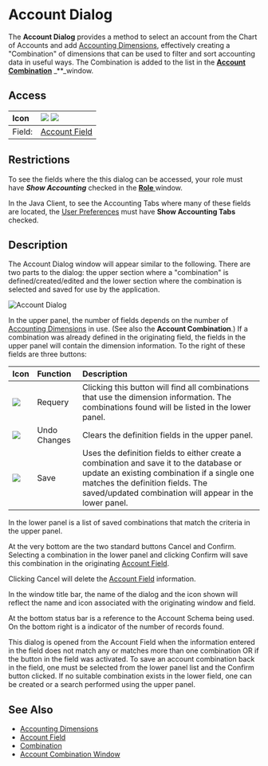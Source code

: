 # Account Dialog

The **Account Dialog** provides a method to select an account from the Chart of Accounts and add [Accounting Dimensions](../../../glossary.md#accounting-dimension), effectively creating a "Combination" of dimensions that can be used to filter and sort accounting data in useful ways. The Combination is added to the list in the [**Account Combination**](https://adempiere.github.io/functional-guide/window/window-account-combination.html) _\*\*_window.

## Access

| Icon | ![](../../../.gitbook/assets/account24.gif) ![](../../../.gitbook/assets/infoaccount24.webicon.png) |
| :--- | :--- |
| Field: | [Account Field](../entering-data-fields-and-buttons/#account) |

## Restrictions

To see the fields where the this dialog can be accessed, your role must have _**Show Accounting**_ checked in the [**Role** ](https://adempiere.github.io/functional-guide/window/window-role.html)window.

In the Java Client, to see the Accounting Tabs where many of these fields are located, the [User Preferences](http://wiki.adempiere.net/index.php?title=User_Preferences&action=edit&redlink=1) must have **Show Accounting Tabs** checked.

## Description

The Account Dialog window will appear similar to the following. There are two parts to the dialog: the upper section where a "combination" is defined/created/edited and the lower section where the combination is selected and saved for use by the application.

![Account Dialog](../../../.gitbook/assets/swing_accountdialog.PNG)

In the upper panel, the number of fields depends on the number of [Accounting Dimensions](../../../glossary.md#accounting-dimension) in use. \(See also the **Account Combination**.\) If a combination was already defined in the originating field, the fields in the upper panel will contain the dimension information. To the right of these fields are three buttons:

| Icon | Function | Description |
| :--- | :--- | :--- |
| ![](../../../.gitbook/assets/refresh24.gif) | Requery | Clicking this button will find all combinations that use the dimension information. The combinations found will be listed in the lower panel. |
| ![](../../../.gitbook/assets/undo24.gif) | Undo Changes | Clears the definition fields in the upper panel. |
| ![](../../../.gitbook/assets/save24.gif) | Save | Uses the definition fields to either create a combination and save it to the database or update an existing combination if a single one matches the definition fields. The saved/updated combination will appear in the lower panel. |

In the lower panel is a list of saved combinations that match the criteria in the upper panel.

At the very bottom are the two standard buttons Cancel and Confirm. Selecting a combination in the lower panel and clicking Confirm will save this combination in the originating [Account Field](http://wiki.adempiere.net/Entering_Data_-_Fields_and_Buttons#Account).

Clicking Cancel will delete the [Account Field](http://wiki.adempiere.net/Entering_Data_-_Fields_and_Buttons#Account) information.

In the window title bar, the name of the dialog and the icon shown will reflect the name and icon associated with the originating window and field.

At the bottom status bar is a reference to the Account Schema being used. On the bottom right is a indicator of the number of records found.

This dialog is opened from the Account Field when the information entered in the field does not match any or matches more than one combination OR if the button in the field was activated. To save an account combination back in the field, one must be selected from the lower panel list and the Confirm button clicked. If no suitable combination exists in the lower field, one can be created or a search performed using the upper panel.

## See Also

* [Accounting Dimensions](../../../glossary.md#accounting-dimension)
* [Account Field](../entering-data-fields-and-buttons/#account)
* [Combination](../../../glossary.md#combination)
* [Account Combination Window](https://adempiere.github.io/functional-guide/window/window-account-combination.html)

